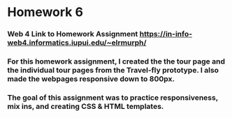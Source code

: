 # Homework 6

### Web 4 Link to Homework Assignment https://in-info-web4.informatics.iupui.edu/~elrmurph/

### For this homework assignment, I created the the tour page and the individual tour pages from the Travel-fly prototype. I also made the webpages responsive down to 800px.

### The goal of this assignment was to practice responsiveness, mix ins, and creating CSS & HTML templates.

 